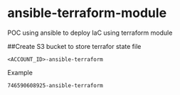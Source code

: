 # ansible-terraform-module
POC using ansible to deploy IaC using terraform module


##Create S3 bucket to store terrafor state file

```
<ACCOUNT_ID>-ansible-terraform
```

Example

	746590608925-ansible-terraform


